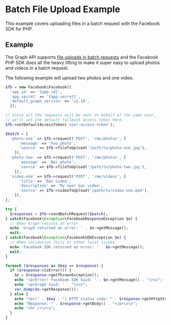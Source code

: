 # Batch File Upload Example

This example covers uploading files in a batch request with the Facebook SDK for PHP.

## Example

The Graph API supports [file uploads in batch requests](https://developers.facebook.com/docs/graph-api/making-multiple-requests#binary) and the Facebook PHP SDK does all the heavy lifting to make it super easy to upload photos and videos in a batch request.

The following example will upload two photos and one video.

```php
$fb = new Facebook\Facebook([
  'app_id' => '{app-id}',
  'app_secret' => '{app-secret}',
  'default_graph_version' => 'v2.10',
  ]);

// Since all the requests will be sent on behalf of the same user,
// we'll set the default fallback access token here.
$fb->setDefaultAccessToken('user-access-token');

$batch = [
  'photo-one' => $fb->request('POST', '/me/photos', [
      'message' => 'Foo photo',
      'source' => $fb->fileToUpload('/path/to/photo-one.jpg'),
    ]),
  'photo-two' => $fb->request('POST', '/me/photos', [
      'message' => 'Bar photo',
      'source' => $fb->fileToUpload('/path/to/photo-two.jpg'),
    ]),
  'video-one' => $fb->request('POST', '/me/videos', [
      'title' => 'Baz video',
      'description' => 'My neat baz video',
      'source' => $fb->videoToUpload('/path/to/video-one.mp4'),
    ]),
];

try {
  $responses = $fb->sendBatchRequest($batch);
} catch(Facebook\Exception\FacebookResponseException $e) {
  // When Graph returns an error
  echo 'Graph returned an error: ' . $e->getMessage();
  exit;
} catch(Facebook\Exception\FacebookSDKException $e) {
  // When validation fails or other local issues
  echo 'Facebook SDK returned an error: ' . $e->getMessage();
  exit;
}

foreach ($responses as $key => $response) {
  if ($response->isError()) {
    $e = $response->getThrownException();
    echo '<p>Error! Facebook SDK Said: ' . $e->getMessage() . "\n\n";
    echo '<p>Graph Said: ' . "\n\n";
    var_dump($e->getResponse());
  } else {
    echo "<p>(" . $key . ") HTTP status code: " . $response->getHttpStatusCode() . "<br />\n";
    echo "Response: " . $response->getBody() . "</p>\n\n";
    echo "<hr />\n\n";
  }
}
```
